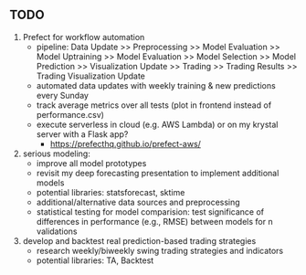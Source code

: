 ## TODO
1. Prefect for workflow automation
    - pipeline: Data Update >> Preprocessing >> Model Evaluation >> Model Uptraining >> Model Evaluation >> Model Selection >> Model Prediction >> Visualization Update >> Trading >> Trading Results >> Trading Visualization Update
    - automated data updates with weekly training & new predictions every Sunday
    - track average metrics over all tests (plot in frontend instead of performance.csv)
    - execute serverless in cloud (e.g. AWS Lambda) or on my krystal server with a Flask app?
        - https://prefecthq.github.io/prefect-aws/
2. serious modeling:
    - improve all model prototypes
    - revisit my deep forecasting presentation to implement additional models
    - potential libraries: statsforecast, sktime
    - additional/alternative data sources and preprocessing
    - statistical testing for model comparision: test significance of differences in performance (e.g., RMSE) between models for n validations
3. develop and backtest real prediction-based trading strategies
    - research weekly/biweekly swing trading strategies and indicators
    - potential libraries: TA, Backtest
